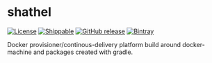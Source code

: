 # shathel
[![License](https://img.shields.io/badge/License-Apache_2.0-7D287B.svg)](https://raw.githubusercontent.com/s4s0l/bootcker-gradle-plugin/master/LICENSE)
[![Shippable](https://img.shields.io/shippable/58905eb2bee7110f00edeec6.svg?style=plastic)](https://app.shippable.com/projects/58905eb2bee7110f00edeec6/status/dashboard)
[![GitHub release](https://img.shields.io/github/release/s4s0l/shathel.svg?style=plastic)](https://github.com/s4s0l/shathel/releases/latest)
[![Bintray](https://img.shields.io/bintray/v/sasol-oss/maven/shathel-deployer.svg?style=plastic)](https://bintray.com/sasol-oss/maven/shathel-deployer)

Docker provisioner/continous-delivery platform build around docker-machine and packages created with gradle.
